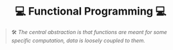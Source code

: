 # <h1 align="center"> 💻 Functional Programming 💻 </h1>

> 🛠️ _The central abstraction is that functions are meant for some specific computation, data is loosely coupled to them._
